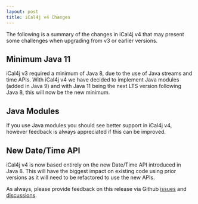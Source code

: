 ```yaml
---
layout: post
title: iCal4j v4 Changes
---
```


The following is a summary of the changes in iCal4j v4 that may present some challenges when upgrading from
v3 or earlier versions.

## Minimum Java 11

iCal4j v3 required a minimum of Java 8, due to the use of Java streams and time APIs. With iCal4j v4 we have
decided to implement Java modules (added in Java 9) and with Java 11 being the next LTS version following Java 8,
this will now be the new minimum.

## Java Modules

If you use Java modules you should see better support in iCal4j v4, however feedback is always appreciated if this
can be improved.

## New Date/Time API

iCal4j v4 is now based entirely on the new Date/Time API introduced in Java 8. This will have the biggest impact
on existing code using prior versions as it will need to be refactored to use the new APIs.

As always, please provide feedback on this release via Github [issues](https://github.com/ical4j/ical4j/issues)
and [discussions](https://github.com/orgs/ical4j/discussions).
